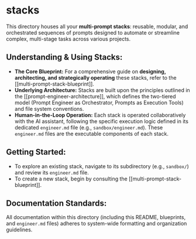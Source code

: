# stacks

This directory houses all your **multi-prompt stacks**: reusable, modular, and orchestrated sequences of prompts designed to automate or streamline complex, multi-stage tasks across various projects.

## Understanding & Using Stacks:

*   **The Core Blueprint:** For a comprehensive guide on **designing, architecting, and strategically operating** these stacks, refer to the [[multi-prompt-stack-blueprint]].
*   **Underlying Architecture:** Stacks are built upon the principles outlined in the [[prompt-engineer-architecture]], which defines the two-tiered model (Prompt Engineer as Orchestrator, Prompts as Execution Tools) and file system conventions.
*   **Human-in-the-Loop Operation:** Each stack is operated collaboratively with the AI assistant, following the specific execution logic defined in its dedicated `engineer.md` file (e.g., `sandbox/engineer.md`). These `engineer.md` files are the executable components of each stack.

## Getting Started:

*   To explore an existing stack, navigate to its subdirectory (e.g., `sandbox/`) and review its `engineer.md` file.
*   To create a new stack, begin by consulting the [[multi-prompt-stack-blueprint]].

## Documentation Standards:

All documentation within this directory (including this README, blueprints, and `engineer.md` files) adheres to system-wide formatting and organization guidelines.